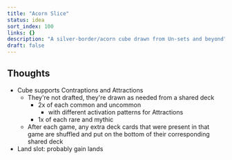 ```yaml
---
title: "Acorn Slice"
status: idea
sort_index: 100
links: {}
description: "A silver-border/acorn cube drawn from Un-sets and beyond"
draft: false
---
```


## Thoughts

  * Cube supports Contraptions and Attractions
      * They're not drafted, they're drawn as needed from a shared deck
          * 2x of each common and uncommon
              * with different activation patterns for Attractions
          * 1x of each rare and mythic
      * After each game, any extra deck cards that were present in that game are shuffled and put on the bottom of their corresponding shared deck
  * Land slot: probably gain lands